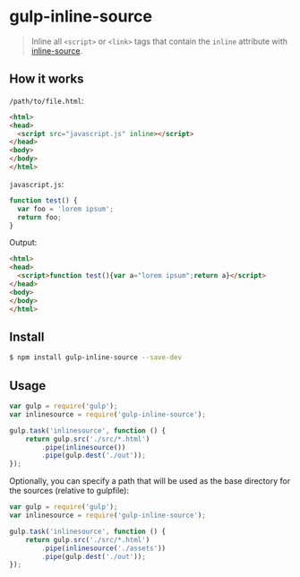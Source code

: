 # gulp-inline-source

> Inline all `<script>` or `<link>` tags that contain the `inline` attribute with [inline-source](https://github.com/popeindustries/inline-source).

## How it works

`/path/to/file.html`:
```html
<html>
<head>
  <script src="javascript.js" inline></script>
</head>
<body>
</body>
</html>
```

`javascript.js`:
```js
function test() {
  var foo = 'lorem ipsum';
  return foo;
}
```

Output:
```html
<html>
<head>
  <script>function test(){var a="lorem ipsum";return a}</script>
</head>
<body>
</body>
</html>
```

## Install

```bash
$ npm install gulp-inline-source --save-dev
```

## Usage

```javascript
var gulp = require('gulp');
var inlinesource = require('gulp-inline-source');

gulp.task('inlinesource', function () {
    return gulp.src('./src/*.html')
        .pipe(inlinesource())
        .pipe(gulp.dest('./out'));
});
```

Optionally, you can specify a path that will be used as the base directory for the sources (relative to gulpfile):

```javascript
var gulp = require('gulp');
var inlinesource = require('gulp-inline-source');

gulp.task('inlinesource', function () {
    return gulp.src('./src/*.html')
        .pipe(inlinesource('./assets'))
        .pipe(gulp.dest('./out'));
});
```
